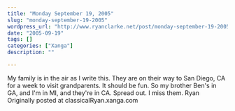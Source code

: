 ```yaml
---
title: "Monday September 19, 2005"
slug: "monday-september-19-2005"
wordpress_url: "http://www.ryanclarke.net/post/monday-september-19-2005/"
date: "2005-09-19"
tags: []
categories: ["Xanga"]
description: ""

---
```


My family is in the air as I write this. They are on their way to San Diego, CA for a week to visit grandparents. It should be fun.
 So my brother Ben's in GA, and I'm in MI, and they're in CA.
 Spread out.
 I miss them.
 Ryan
Originally posted at classicalRyan.xanga.com
